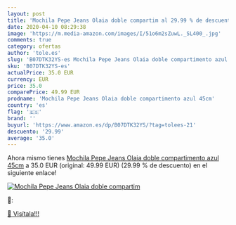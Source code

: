 ```yaml
---
layout: post
title: 'Mochila Pepe Jeans Olaia doble compartim al 29.99 % de descuento'
date: 2020-04-10 08:29:38
image: 'https://m.media-amazon.com/images/I/51o6m2sZuwL._SL400_.jpg'
comments: true
category: ofertas
author: 'tole.es'
slug: 'B07DTK32YS-es Mochila Pepe Jeans Olaia doble compartimento azul 45cm'
sku: 'B07DTK32YS-es'
actualPrice: 35.0 EUR
currency: EUR
price: 35.0
comparePrice: 49.99 EUR
prodname: 'Mochila Pepe Jeans Olaia doble compartimento azul 45cm'
country: 'es'
flag: '🇪🇸'
brand: ''
buyurl: 'https://www.amazon.es/dp/B07DTK32YS/?tag=tolees-21'
descuento: '29.99'
average: '35.0'
---
```


Ahora mismo tienes [Mochila Pepe Jeans Olaia doble compartimento azul 45cm](https://www.amazon.es/dp/B07DTK32YS/?tag=tolees-21) a 35.0 EUR (original: 49.99 EUR) (29.99 %  de descuento) en el siguiente enlace!

[![Mochila Pepe Jeans Olaia doble compartim](https://m.media-amazon.com/images/I/51o6m2sZuwL._SL400_.jpg)](https://www.amazon.es/dp/B07DTK32YS/?tag=tolees-21)

🔎:


[🛒 Visítala!!!](https://www.amazon.es/dp/B07DTK32YS/?tag=tolees-21)
